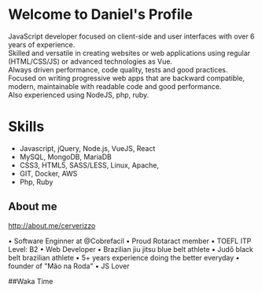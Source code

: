 # Welcome to Daniel's Profile

<!-- ![Black and Red Gaming YouTube Channel Art (1)](https://user-images.githubusercontent.com/13081219/114646245-4bd00300-9cb1-11eb-925d-1b05f08f4907.png)
 -->

JavaScript developer focused on client-side and user interfaces with over 6 years of experience.  
Skilled and versatile in creating websites or web applications using regular (HTML/CSS/JS) or advanced technologies as Vue.  
Always driven performance, code quality, tests and good practices.  
 Focused on writing progressive web apps that are backward compatible, modern, maintainable with readable code and good performance.  
Also experienced using NodeJS, php, ruby. 


# Skills

 - Javascript, jQuery, Node.js, VueJS, React
 - MySQL, MongoDB, MariaDB    
 - CSS3, HTML5, SASS/LESS,  Linux, Apache,
 - GIT, Docker, AWS
 - Php, Ruby

## About me

http://about.me/cerverizzo  

• Software Enginner at @Cobrefacil
• Proud Rotaract member 
• TOEFL ITP Level: B2
• Web Developer
• Brazilian jiu jitsu blue belt athlete • Judô black belt brazilian athlete
• 5+ years experience doing the better everyday
• founder of "Mão na Roda"
• JS Lover

##Waka Time

<!--START_SECTION:waka-->
<!--END_SECTION:waka-->
